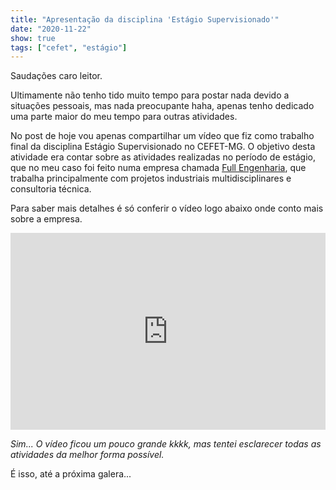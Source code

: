 ```yaml
---
title: "Apresentação da disciplina 'Estágio Supervisionado'"
date: "2020-11-22"
show: true
tags: ["cefet", "estágio"]
---
```


Saudações caro leitor.

Ultimamente não tenho tido muito tempo para postar nada devido a situações pessoais, mas nada preocupante haha, apenas tenho dedicado uma parte maior do meu tempo para outras atividades.

No post de hoje vou apenas compartilhar um vídeo que fiz como trabalho final da disciplina Estágio Supervisionado no CEFET-MG. O objetivo desta atividade era contar sobre as atividades realizadas no período de estágio, que no meu caso foi feito numa empresa chamada [Full Engenharia](http://fullengenharia.com.br/), que trabalha principalmente com projetos industriais multidisciplinares e consultoria técnica.

Para saber mais detalhes é só conferir o vídeo logo abaixo onde conto mais sobre a empresa.

<iframe width="100%" height="315" src="https://www.youtube.com/embed/hXxbcs0ezIk" frameborder="0" allow="accelerometer; autoplay; clipboard-write; encrypted-media; gyroscope; picture-in-picture" allowfullscreen alt="Vídeo da disciplina de estágio supervisionado no youtube"></iframe>

*Sim... O vídeo ficou um pouco grande kkkk, mas tentei esclarecer todas as atividades da melhor forma possível.*

É isso, até a próxima galera...